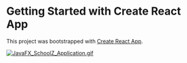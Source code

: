 # Getting Started with Create React App

This project was bootstrapped with [Create React App](https://github.com/facebook/create-react-app).

[![JavaFX_SchoolZ_Application.gif](https://media.giphy.com/media/aoteWNoG5P5RPvCZiG/source.gif)](https://media.giphy.com/media/aoteWNoG5P5RPvCZiG/source.gif)
